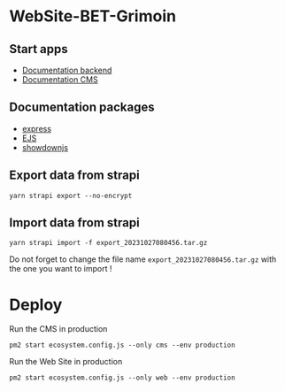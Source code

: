# WebSite-BET-Grimoin
## Start apps
- [Documentation backend](./src/backend/README.md)
- [Documentation CMS](./src/cms/README.md)

## Documentation packages
- [express](https://expressjs.com/en/4x/api.htm)
- [EJS](https://ejs.co/#docs)
- [showdownjs](https://github.com/showdownjs/showdown)

## Export data from strapi
```
yarn strapi export --no-encrypt

```
## Import data from strapi
```
yarn strapi import -f export_20231027080456.tar.gz

```
Do not forget to change the file name `export_20231027080456.tar.gz` with the one you want to import !

# Deploy
Run the CMS in production
```
pm2 start ecosystem.config.js --only cms --env production
```

Run the Web Site in production
```
pm2 start ecosystem.config.js --only web --env production
```